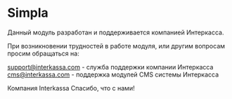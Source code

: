 # Simpla
Данный модуль разработан и поддерживается компанией Интеркасса.

При возникновении трудностей в работе модуля, или другим вопросам просим обращаться на: 

 support@interkassa.com - служба поддержки компании Интеркасса
 cms@interkassa.com - поддержка модулей CMS системы Интеркасса

Компания Interkassa 
Спасибо, что с нами!
